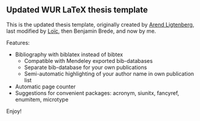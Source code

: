 ## Updated WUR LaTeX thesis template

This is the updated thesis template, originally created by [Arend Ligtenberg](https://www.wageningenur.nl/en/Persons/Arend-Ligtenberg.htm), last modified by [Loïc](https://github.com/loicdtx/Wageningen_PhD_thesis_template), then Benjamin Brede, and now by me.

Features:

* Bibliography with biblatex instead of bibtex
	+ Compatible with Mendeley exported bib-databases
	+ Separate bib-database for your own publications
	+ Semi-automatic highlighting of your author name in own publication list
* Automatic page counter
* Suggestions for convenient packages: acronym, siunitx, fancyref, enumitem, microtype

Enjoy!


